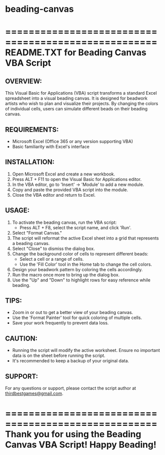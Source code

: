 # beading-canvas
====================================================
README.TXT for Beading Canvas VBA Script
====================================================

OVERVIEW:
----------------------------------------------------
This Visual Basic for Applications (VBA) script transforms a standard Excel spreadsheet into a visual beading canvas. It is designed for beadwork artists who wish to plan and visualize their projects. By changing the colors of individual cells, users can simulate different beads on their beading canvas.

REQUIREMENTS:
----------------------------------------------------
- Microsoft Excel (Office 365 or any version supporting VBA)
- Basic familiarity with Excel's interface

INSTALLATION:
----------------------------------------------------
1. Open Microsoft Excel and create a new workbook.
2. Press ALT + F11 to open the Visual Basic for Applications editor.
3. In the VBA editor, go to 'Insert' -> 'Module' to add a new module.
4. Copy and paste the provided VBA script into the module.
5. Close the VBA editor and return to Excel.

USAGE:
----------------------------------------------------
1. To activate the beading canvas, run the VBA script:
   - Press ALT + F8, select the script name, and click 'Run'.
2. Select "Format Canvas."
3. The script will reformat the active Excel sheet into a grid that represents a beading canvas.
4. Select "Close" to dismiss the dialog box.
5. Change the background color of cells to represent different beads:
   - Select a cell or a range of cells.
   - Use the 'Fill Color' tool in the Home tab to change the cell colors.
6. Design your beadwork pattern by coloring the cells accordingly.
7. Run the macro once more to bring up the dialog box.
8. Use the "Up" and "Down" to highlight rows for easy reference while beading.

TIPS:
----------------------------------------------------
- Zoom in or out to get a better view of your beading canvas.
- Use the 'Format Painter' tool for quick coloring of multiple cells.
- Save your work frequently to prevent data loss.

CAUTION:
----------------------------------------------------
- Running the script will modify the active worksheet. Ensure no important data is on the sheet before running the script.
- It's recommended to keep a backup of your original data.

SUPPORT:
----------------------------------------------------
For any questions or support, please contact the script author at thirdbestgames@gmail.com.

====================================================
Thank you for using the Beading Canvas VBA Script!
Happy Beading!
====================================================
